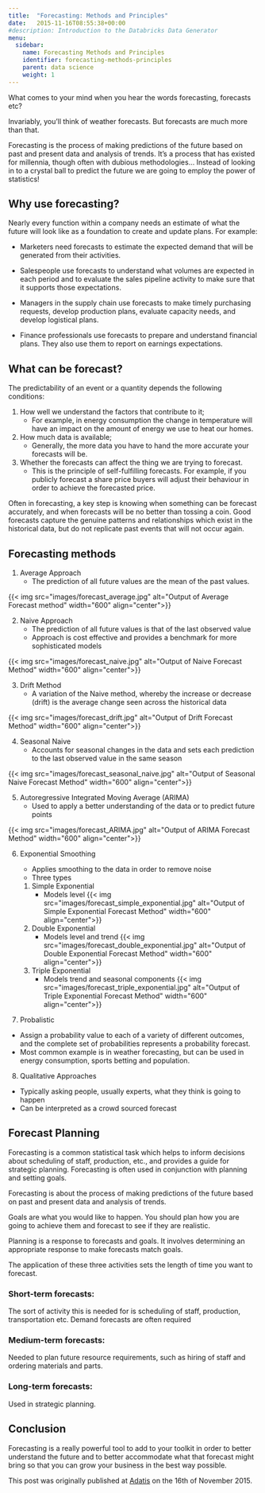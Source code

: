 ```yaml
---
title:  "Forecasting: Methods and Principles"
date:   2015-11-16T08:55:38+00:00
#description: Introduction to the Databricks Data Generator
menu:
  sidebar:
    name: Forecasting Methods and Principles
    identifier: forecasting-methods-principles
    parent: data science
    weight: 1
---
```

What comes to your mind when you hear the words forecasting, forecasts etc?

Invariably, you’ll think of weather forecasts. But forecasts are much more than that.

Forecasting is the process of making predictions of the future based on past and present data and analysis of trends. It’s a process that has existed for millennia, though often with dubious methodologies… Instead of looking in to a crystal ball to predict the future we are going to employ the power of statistics!

## Why use forecasting?
Nearly every function within a company needs an estimate of what the future will look like as a foundation to create and update plans. For example:

- Marketers need forecasts to estimate the expected demand that will be generated from their activities.

- Salespeople use forecasts to understand what volumes are expected in each period and to evaluate the sales pipeline activity to make sure that it supports those expectations.

- Managers in the supply chain use forecasts to make timely purchasing requests, develop production plans, evaluate capacity needs, and develop logistical plans.

- Finance professionals use forecasts to prepare and understand financial plans. They also use them to report on earnings expectations.

## What can be forecast?
The predictability of an event or a quantity depends the following conditions:

1. How well we understand the factors that contribute to it;
    - For example, in energy consumption the change in temperature will have an impact on the amount of energy we use to heat our homes.
2. How much data is available;
    - Generally, the more data you have to hand the more accurate your forecasts will be.
3. Whether the forecasts can affect the thing we are trying to forecast.
    - This is the principle of self-fulfilling forecasts. For example, if you publicly forecast a share price buyers will adjust their behaviour in order to achieve the forecasted price.  

Often in forecasting, a key step is knowing when something can be forecast accurately, and when forecasts will be no better than tossing a coin. Good forecasts capture the genuine patterns and relationships which exist in the historical data, but do not replicate past events that will not occur again.

## Forecasting methods
1. Average Approach
    - The prediction of all future values are the mean of the past values.

{{< img src="images/forecast_average.jpg" alt="Output of Average Forecast method" width="600" align="center">}}

2. Naive Approach
    - The prediction of all future values is that of the last observed value
    - Approach is cost effective and provides a benchmark for more sophisticated models

{{< img src="images/forecast_naive.jpg" alt="Output of Naive Forecast Method" width="600" align="center">}}

3. Drift Method
    - A variation of the Naive method, whereby the increase or decrease (drift) is the average change seen across the historical data

{{< img src="images/forecast_drift.jpg" alt="Output of Drift Forecast Method" width="600" align="center">}}

4. Seasonal Naive
    - Accounts for seasonal changes in the data and sets each prediction to the last observed value in the same season

{{< img src="images/forecast_seasonal_naive.jpg" alt="Output of Seasonal Naive Forecast Method" width="600" align="center">}}

5. Autoregressive Integrated Moving Average (ARIMA)
    - Used to apply a better understanding of the data or to predict future points

{{< img src="images/forecast_ARIMA.jpg" alt="Output of ARIMA Forecast Method" width="600" align="center">}}

6. Exponential Smoothing
    - Applies smoothing to the data in order to remove noise
    - Three types
    1. Simple Exponential
        - Models level
        {{< img src="images/forecast_simple_exponential.jpg" alt="Output of Simple Exponential Forecast Method" width="600" align="center">}}
    2. Double Exponential
        - Models level and trend
         {{< img src="images/forecast_double_exponential.jpg" alt="Output of Double Exponential Forecast Method" width="600" align="center">}}
    3. Triple Exponential
        - Models trend and seasonal components
         {{< img src="images/forecast_triple_exponential.jpg" alt="Output of Triple Exponential Forecast Method" width="600" align="center">}}

7. Probalistic
- Assign a probability value to each of a variety of different outcomes, and the complete set of probabilities represents a probability forecast.
- Most common example is in weather forecasting, but can be used in energy consumption, sports betting and population. 

8. Qualitative Approaches
- Typically asking people, usually experts, what they think is going to happen
- Can be interpreted as a crowd sourced forecast

## Forecast Planning
Forecasting is a common statistical task which helps to inform decisions about scheduling of staff, production, etc., and provides a guide for strategic planning. Forecasting is often used in conjunction with planning and setting goals.

Forecasting is about the process of making predictions of the future based on past and present data and analysis of trends.

Goals are what you would like to happen. You should plan how you are going to achieve them and forecast to see if they are realistic.

Planning is a response to forecasts and goals. It involves determining an appropriate response to make forecasts match goals.

The application of these three activities sets the length of time you want to forecast.

### Short-term forecasts:
The sort of activity this is needed for is scheduling of staff, production, transportation etc. Demand forecasts are often required

### Medium-term forecasts:
Needed to plan future resource requirements, such as hiring of staff and ordering materials and parts.

### Long-term forecasts:
Used in strategic planning.

## Conclusion

Forecasting is a really powerful tool to add to your toolkit in order to better understand the future and to better accommodate what that forecast might bring so that you can grow your business in the best way possible.  

This post was originally published at [Adatis](https://adatis.co.uk/forecasting-principles-and-methods/) on the 16th of November 2015.
